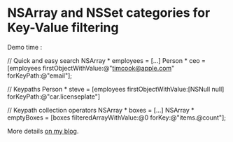 # NSArray and NSSet categories for Key-Value filtering

Demo time : 

// Quick and easy search
NSArray * employees = [...]
Person * ceo = [employees firstObjectWithValue:@"timcook@apple.com" forKeyPath:@"email"];

// Keypaths
Person * steve = [employees firstObjectWithValue:[NSNull null] forKeyPath:@"car.licenseplate"]

// Keypath collection operators
NSArray * boxes = [...]
NSArray * emptyBoxes = [boxes filteredArrayWithValue:@0 forKey:@"items.@count"];

More details [on my blog](http://bou.io/FilteringNSArrayWithKeyValueCoding).